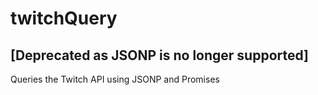 # twitchQuery
## [Deprecated as JSONP is no longer supported]
Queries the Twitch API using JSONP and Promises
